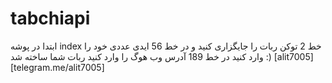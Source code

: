 # tabchiapi
ابتدا در پوشه index خط 2 توکن ربات را جایگزاری کنید و در خط 56 ایدی عددی خود را وارد کنید در خط 189 آدرس وب هوگ را وارد کنید
ربات شما ساخته شد :)
[alit7005][telegram.me/alit7005]
